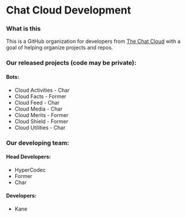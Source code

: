 # Chat Cloud Development

### What is this

This is a GitHub organization for developers from [The Chat Cloud](https://discord.gg/everyone) with a goal of helping organize projects and repos.

### Our released projects (code may be private):

#### Bots:
- Cloud Activities - Char
- Cloud Facts - Former
- Cloud Feed - Char
- Cloud Media - Char
- Cloud Merits - Former
- Cloud Shield - Former
- Cloud Utilities - Char





### Our developing team:

#### Head Developers:
- HyperCodec
- Former
- Char

#### Developers:
- Kane
